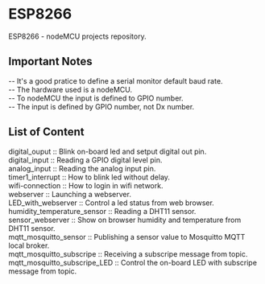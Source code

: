# ESP8266
ESP8266 - nodeMCU projects repository.

## Important Notes
-- It's a good pratice to define a serial monitor default baud rate. \
-- The hardware used is a nodeMCU. \
-- To nodeMCU the input is defined to GPIO number. \
-- The input is defined by GPIO number, not Dx number.

## List of Content
digital_ouput  ::  Blink on-board led and setput digital out pin. \
digital_input  ::  Reading a GPIO digital level pin. \
analog_input  ::  Reading the analog input pin. \
timer1_interrupt  ::  How to blink led without delay. \
wifi-connection  ::  How to login in wifi network. \
webserver  ::  Launching a webserver. \
LED_with_webserver  ::  Control a led status from web browser. \
humidity_temperature_sensor  ::  Reading a DHT11 sensor. \
sensor_webserver  ::  Show on browser humidity and temperature from DHT11 sensor. \
mqtt_mosquitto_sensor  ::  Publishing a sensor value to Mosquitto MQTT local broker. \
mqtt_mosquitto_subscripe ::  Receiving a subscripe message from topic. \
mqtt_mosquitto_subscripe_LED :: Control the on-board LED with subscripe message from topic. 
